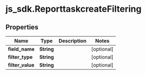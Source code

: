 # js_sdk.ReporttaskcreateFiltering

## Properties
Name | Type | Description | Notes
------------ | ------------- | ------------- | -------------
**field_name** | **String** |  | [optional] 
**filter_type** | **String** |  | [optional] 
**filter_value** | **String** |  | [optional] 
